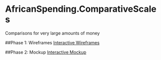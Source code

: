 # AfricanSpending.ComparativeScales
Comparisons for very large amounts of money

##Phase 1: Wireframes
[Interactive Wireframes](https://marvelapp.com/503gca)


##Phase 2: Mockup
[Interactive Mockup](http://marvl.in/8j0f5f)
